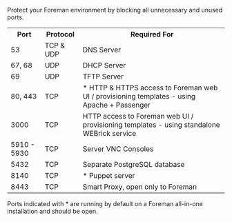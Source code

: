 Protect your Foreman environment by blocking all unnecessary and unused ports.

<table class="table table-bordered table-condensed">
  <tr>
    <th>Port</th>
    <th>Protocol</th>
    <th>Required For</th>
  </tr>
  <tr>
    <td>53</td>
    <td>TCP & UDP</td>
    <td>DNS Server</td>
  </tr>
  <tr>
    <td>67, 68</td>
    <td>UDP</td>
    <td>DHCP Server</td>
  </tr>
  <tr>
    <td>69</td>
    <td>UDP</td>
    <td>TFTP Server</td>
  </tr>
  <tr>
    <td>80, 443</td>
    <td>TCP</td>
    <td><span class='footnote'>*</span> HTTP & HTTPS access to Foreman web UI / provisioning templates - using Apache + Passenger</td>
  </tr>
  <tr>
    <td>3000</td>
    <td>TCP</td>
    <td>HTTP access to Foreman web UI / provisioning templates - using standalone WEBrick service</td>
  </tr>
  <tr>
    <td>5910 - 5930</td>
    <td>TCP</td>
    <td>Server VNC Consoles</td>
  </tr>
  <tr>
    <td>5432</td>
    <td>TCP</td>
    <td>Separate PostgreSQL database</td>
  </tr>
  <tr>
    <td>8140</td>
    <td>TCP</td>
    <td><span class='footnote'>*</span> Puppet server</td>
  </tr>
  <tr>
    <td>8443</td>
    <td>TCP</td>
    <td>Smart Proxy, open only to Foreman</td>
  </tr>
</table>

Ports indicated with <span class='footnote'>*</span> are running by default on a Foreman all-in-one installation and should be open.
